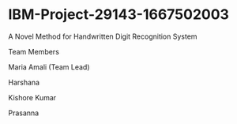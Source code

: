 # IBM-Project-29143-1667502003
A Novel Method for Handwritten Digit Recognition System

Team Members

Maria Amali (Team Lead)

Harshana

Kishore Kumar

Prasanna
